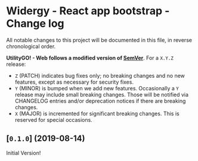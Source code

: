 # Widergy - React app bootstrap - Change log

All notable changes to this project will be documented in this file, in reverse chronological order.

**UtilityGO! - Web follows a modified version of [SemVer](http://semver.org)**. For a `X.Y.Z` release:

* `Z` (PATCH) indicates bug fixes only; no breaking changes and no new features, except as necessary for security fixes.
* `Y` (MINOR) is bumped when we add new features. Occasionally a `Y` release may include small breaking changes. Those will be notified via CHANGELOG entries and/or deprecation notices if there are breaking changes.
* `X` (MAJOR) is incremented for significant breaking changes. This is reserved for special occasions.

## [`0.1.0`] (2019-08-14)

Initial Version!
